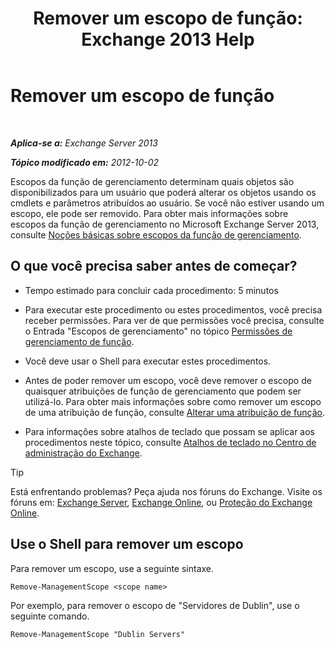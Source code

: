 ﻿---
title: 'Remover um escopo de função: Exchange 2013 Help'
TOCTitle: Remover um escopo de função
ms:assetid: ad17cba0-a8d3-4f40-b3c9-c37e6e5c3f36
ms:mtpsurl: https://technet.microsoft.com/pt-br/library/Dd351051(v=EXCHG.150)
ms:contentKeyID: 50486369
ms.date: 05/22/2018
mtps_version: v=EXCHG.150
ms.translationtype: MT
---

# Remover um escopo de função

 

_**Aplica-se a:** Exchange Server 2013_

_**Tópico modificado em:** 2012-10-02_

Escopos da função de gerenciamento determinam quais objetos são disponibilizados para um usuário que poderá alterar os objetos usando os cmdlets e parâmetros atribuídos ao usuário. Se você não estiver usando um escopo, ele pode ser removido. Para obter mais informações sobre escopos da função de gerenciamento no Microsoft Exchange Server 2013, consulte [Noções básicas sobre escopos da função de gerenciamento](understanding-management-role-scopes-exchange-2013-help.md).

## O que você precisa saber antes de começar?

  - Tempo estimado para concluir cada procedimento: 5 minutos

  - Para executar este procedimento ou estes procedimentos, você precisa receber permissões. Para ver de que permissões você precisa, consulte o Entrada "Escopos de gerenciamento" no tópico [Permissões de gerenciamento de função](role-management-permissions-exchange-2013-help.md).

  - Você deve usar o Shell para executar estes procedimentos.

  - Antes de poder remover um escopo, você deve remover o escopo de quaisquer atribuições de função de gerenciamento que podem ser utilizá-lo. Para obter mais informações sobre como remover um escopo de uma atribuição de função, consulte [Alterar uma atribuição de função](change-a-role-assignment-exchange-2013-help.md).

  - Para informações sobre atalhos de teclado que possam se aplicar aos procedimentos neste tópico, consulte [Atalhos de teclado no Centro de administração do Exchange](keyboard-shortcuts-in-the-exchange-admin-center-exchange-online-protection-help.md).


> [!TIP]
> Está enfrentando problemas? Peça ajuda nos fóruns do Exchange. Visite os fóruns em: <A href="https://go.microsoft.com/fwlink/p/?linkid=60612">Exchange Server</A>, <A href="https://go.microsoft.com/fwlink/p/?linkid=267542">Exchange Online</A>, ou <A href="https://go.microsoft.com/fwlink/p/?linkid=285351">Proteção do Exchange Online</A>.



## Use o Shell para remover um escopo

Para remover um escopo, use a seguinte sintaxe.

    Remove-ManagementScope <scope name>

Por exemplo, para remover o escopo de "Servidores de Dublin", use o seguinte comando.

    Remove-ManagementScope "Dublin Servers"

